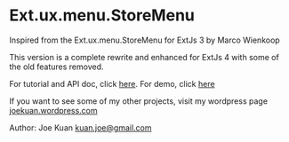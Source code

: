 # Ext.ux.menu.StoreMenu

Inspired from the Ext.ux.menu.StoreMenu for ExtJs 3 by Marco Wienkoop

This version is a complete rewrite and enhanced for ExtJs 4 with some of the old features removed.

For tutorial and API doc, click [here](http://joekuan.org/demos/StoreMenu_ExtJs_4/docs/#!/api/Ext.ux.menu.StoreMenu).
For demo, click [here](http://joekuan.org/demos/StoreMenu_ExtJs_4)

If you want to see some of my other projects, visit my wordpress page [joekuan.wordpress.com](http://joekuan.wordpress.com)

Author: Joe Kuan <kuan.joe@gmail.com>
